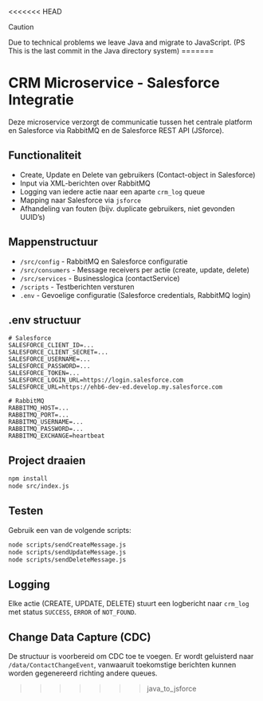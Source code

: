 
<<<<<<< HEAD
> [!CAUTION]
> 
> Due to technical problems we leave Java and migrate to JavaScript. 
> (PS This is the last commit in the Java directory system)
=======
# CRM Microservice - Salesforce Integratie

Deze microservice verzorgt de communicatie tussen het centrale platform en Salesforce via RabbitMQ en de Salesforce REST API (JSforce).

## Functionaliteit

- Create, Update en Delete van gebruikers (Contact-object in Salesforce)
- Input via XML-berichten over RabbitMQ
- Logging van iedere actie naar een aparte `crm_log` queue
- Mapping naar Salesforce via `jsforce`
- Afhandeling van fouten (bijv. duplicate gebruikers, niet gevonden UUID’s)

## Mappenstructuur

- `/src/config` - RabbitMQ en Salesforce configuratie
- `/src/consumers` - Message receivers per actie (create, update, delete)
- `/src/services` - Businesslogica (contactService)
- `/scripts` - Testberichten versturen
- `.env` - Gevoelige configuratie (Salesforce credentials, RabbitMQ login)

## .env structuur

```env
# Salesforce
SALESFORCE_CLIENT_ID=...
SALESFORCE_CLIENT_SECRET=...
SALESFORCE_USERNAME=...
SALESFORCE_PASSWORD=...
SALESFORCE_TOKEN=...
SALESFORCE_LOGIN_URL=https://login.salesforce.com
SALESFORCE_URL=https://ehb6-dev-ed.develop.my.salesforce.com

# RabbitMQ
RABBITMQ_HOST=...
RABBITMQ_PORT=...
RABBITMQ_USERNAME=...
RABBITMQ_PASSWORD=...
RABBITMQ_EXCHANGE=heartbeat
```

## Project draaien

```bash
npm install
node src/index.js
```

## Testen

Gebruik een van de volgende scripts:

```bash
node scripts/sendCreateMessage.js
node scripts/sendUpdateMessage.js
node scripts/sendDeleteMessage.js
```

## Logging

Elke actie (CREATE, UPDATE, DELETE) stuurt een logbericht naar `crm_log` met status `SUCCESS`, `ERROR` of `NOT_FOUND`.

## Change Data Capture (CDC)

De structuur is voorbereid om CDC toe te voegen. Er wordt geluisterd naar `/data/ContactChangeEvent`, vanwaaruit toekomstige berichten kunnen worden gegenereerd richting andere queues.

>>>>>>> java_to_jsforce
